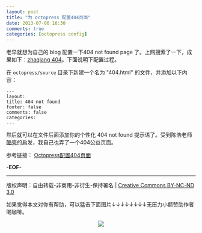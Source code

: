 ```yaml
---
layout: post
title: "为 octopress 配置404页面"
date: 2013-07-06 16:30
comments: true
categories: [octopress config]
---
```

老早就想为自己的 blog 配置一下404 not found page 了。上网搜索了一下，成果如下：[zhaqiang 404](http://zhaqiang.github.io/404/)。下面说明下配置过程。

在 `octopress/source` 目录下新建一个名为 "404.html" 的文件，并添加以下内容：

    ---
    layout: 
    title: 404 not found
    footer: false
    comments: false
    categories: 
    ---

然后就可以在文件后面添加你的个性化 404 not found 提示语了。受到陈浩老师[酷壳](http://coolshell.cn)的启发，我自己也弄了一个404公益页面。

参考链接：
[Octopress配置404页面](http://yrzhll.com/blog/2012/12/18/404)

**-EOF-**

-----

版权声明：自由转载-非商用-非衍生-保持署名 | [Creative Commons BY-NC-ND 3.0](http://creativecommons.org/licenses/by-nc-nd/3.0/deed.zh "CC 3.0")

如果觉得本文对你有帮助，可以猛击下面图片↓↓↓↓↓↓↓↓无压力小额赞助作者喝咖啡。

<center><a href='http://me.alipay.com/zhaqiang'><img src='https://img.alipay.com/sys/personalprod/style/mc/btn-index.png' style="border:none;vertical-align:middle;"/></a></center>


